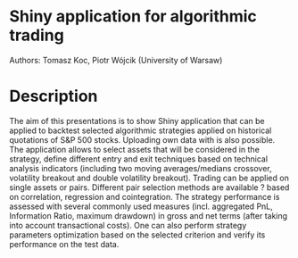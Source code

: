 # Shiny application for algorithmic trading

Authors: Tomasz Koc, Piotr Wójcik (University of Warsaw)

# Description

The aim of this presentations is to show Shiny application that can be applied to backtest selected algorithmic strategies applied on historical quotations of S&P 500 stocks. Uploading own data with is also possible. The application allows to select assets that will be considered in the strategy, define different entry and exit techniques based on technical analysis indicators (including two moving averages/medians crossover, volatility breakout and double volatility breakout). Trading can be applied on single assets or pairs. Different pair selection methods are available ? based on correlation, regression and cointegration. The strategy performance is assessed with several commonly used measures (incl. aggregated PnL, Information Ratio, maximum drawdown) in gross and net terms (after taking into account transactional costs). One can also perform strategy parameters optimization based on the selected criterion and verify its performance on the test data. 

